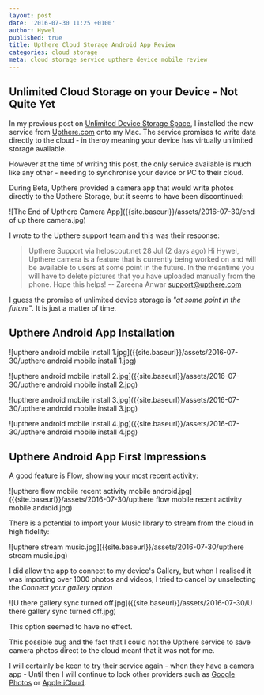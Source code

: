```yaml
---
layout: post
date: '2016-07-30 11:25 +0100'
author: Hywel
published: true
title: Upthere Cloud Storage Android App Review
categories: cloud storage
meta: cloud storage service upthere device mobile review
---
```

## Unlimited Cloud Storage on your Device - Not Quite Yet

In my previous post on [Unlimited Device Storage Space]({{site.baseurl}}/cloud/storage/2016/07/27/unlimited-storage-space-for-your-device.html), I installed the new service from [Upthere.com](https://upthere.com/) onto my Mac.  The service promises to write data directly to the cloud - in theroy meaning your device has virtually unlimited storage available.  

However at the time of writing this post, the only service available is much like any other - needing to synchronise your device or PC to their cloud.   

During Beta, Upthere provided a camera app that would write photos directly to the Upthere Storage, but it seems to have been discontinued:

![The End of Upthere Camera App]({{site.baseurl}}/assets/2016-07-30/end of up there camera.jpg)


I wrote to the Upthere support team and this was their response:

> Upthere Support via helpscout.net 
28 Jul (2 days ago)
Hi Hywel, 
Upthere camera is a feature that is currently being worked on and will be available to users at some point in the future. In the meantime you will have to delete pictures that you have uploaded manually from the phone. Hope this helps! 
--
Zareena Anwar
support@upthere.com

I guess the promise of unlimited device storage is _"at some point in the future"_.  It is just a matter of time.

## Upthere Android App Installation

![upthere android mobile install 1.jpg]({{site.baseurl}}/assets/2016-07-30/upthere android mobile install 1.jpg)

![upthere android mobile install 2.jpg]({{site.baseurl}}/assets/2016-07-30/upthere android mobile install 2.jpg)

![upthere android mobile install 3.jpg]({{site.baseurl}}/assets/2016-07-30/upthere android mobile install 3.jpg)

![upthere android mobile install 4.jpg]({{site.baseurl}}/assets/2016-07-30/upthere android mobile install 4.jpg)

## Upthere Android App First Impressions

A good feature is Flow, showing your most recent activity:

![upthere flow mobile recent activity mobile android.jpg]({{site.baseurl}}/assets/2016-07-30/upthere flow mobile recent activity mobile android.jpg)

There is a potential to import your Music library to stream from the cloud in high fidelity:

![upthere stream music.jpg]({{site.baseurl}}/assets/2016-07-30/upthere stream music.jpg)

I did allow the app to connect to my device's Gallery, but when I realised it was importing over 1000 photos and videos, I tried to cancel by unselecting the _Connect your gallery option_

![U there gallery sync turned off.jpg]({{site.baseurl}}/assets/2016-07-30/U there gallery sync turned off.jpg)

This option seemed to have no effect.

This possible bug and the fact that I could not the Upthere service to save camera photos direct to the cloud meant that it was not for me. 

I will certainly be keen to try their service again - when they have a camera app - Until then I will continue to look other providers such as [Google Photos](https://photos.google.com/) or [Apple iCloud](https://www.icloud.com/).
